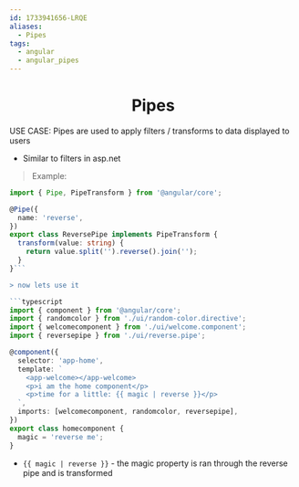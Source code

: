 ```yaml
---
id: 1733941656-LRQE
aliases:
  - Pipes
tags:
  - angular
  - angular_pipes
---
```



<center>
<h1>Pipes</h1>
</center>

 USE CASE:  Pipes are used to apply filters / transforms to data displayed to users

- Similar to filters in asp.net

> Example:

```typescript
import { Pipe, PipeTransform } from '@angular/core';

@Pipe({
  name: 'reverse',
})
export class ReversePipe implements PipeTransform {
  transform(value: string) {
    return value.split('').reverse().join('');
  }
}```

> now lets use it

```typescript
import { component } from '@angular/core';
import { randomcolor } from './ui/random-color.directive';
import { welcomecomponent } from './ui/welcome.component';
import { reversepipe } from './ui/reverse.pipe';

@component({
  selector: 'app-home',
  template: `
    <app-welcome></app-welcome>
    <p>i am the home component</p>
    <p>time for a little: {{ magic | reverse }}</p>
  `,
  imports: [welcomecomponent, randomcolor, reversepipe],
})
export class homecomponent {
  magic = 'reverse me';
}
```
- `{{ magic | reverse }}` - the magic property is ran through the reverse pipe
                        and is transformed
